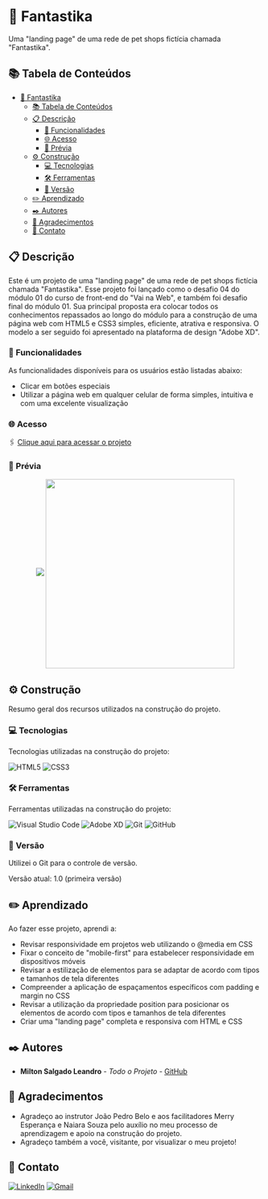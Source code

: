 # 🐾 Fantastika

Uma "landing page" de uma rede de pet shops fictícia chamada "Fantastika".

## 📚 Tabela de Conteúdos

- [🐾 Fantastika](#-fantastika)
  - [📚 Tabela de Conteúdos](#-tabela-de-conteúdos)
  - [📋 Descrição](#-descrição)
    - [🚀 Funcionalidades](#-funcionalidades)
    - [🌐 Acesso](#-acesso)
    - [📸 Prévia](#-prévia)
  - [⚙️ Construção](#️-construção)
    - [💻 Tecnologias](#-tecnologias)
    - [🛠️ Ferramentas](#️-ferramentas)
    - [📌 Versão](#-versão)
  - [✏️ Aprendizado](#️-aprendizado)
  - [✒️ Autores](#️-autores)
  - [🎁 Agradecimentos](#-agradecimentos)
  - [📨 Contato](#-contato)

## 📋 Descrição

Este é um projeto de uma "landing page" de uma rede de pet shops fictícia chamada "Fantastika".
Esse projeto foi lançado como o desafio 04 do módulo 01 do curso de front-end do "Vai na Web", e também foi desafio final do módulo 01. Sua principal proposta era colocar todos os conhecimentos repassados ao longo do módulo para a construção de uma página web com HTML5 e CSS3 simples, eficiente, atrativa e  responsiva. O modelo a ser seguido foi apresentado na plataforma de design "Adobe XD".

### 🚀 Funcionalidades

As funcionalidades disponíveis para os usuários estão listadas abaixo:

- Clicar em botões especiais
- Utilizar a página web em qualquer celular de forma simples, intuitiva e com uma excelente visualização

### 🌐 Acesso

🖇️ [Clique aqui para acessar o projeto](https://milton-salgado.github.io/fantastika/)

### 📸 Prévia
<div align="center">
  <img src="./img/desktop-index.png">
  <img src="./img/mobile-index.png" width="375" align="center">
</div>


## ⚙️ Construção

Resumo geral dos recursos utilizados na construção do projeto.

### 💻 Tecnologias

Tecnologias utilizadas na construção do projeto:

![HTML5](https://img.shields.io/badge/html5-%23E34F26.svg?style=for-the-badge&logo=html5&logoColor=white)
![CSS3](https://img.shields.io/badge/css3-%231572B6.svg?style=for-the-badge&logo=css3&logoColor=white)

### 🛠️ Ferramentas

Ferramentas utilizadas na construção do projeto:

![Visual Studio Code](https://img.shields.io/badge/Visual%20Studio%20Code-0078d7.svg?style=for-the-badge&logo=visual-studio-code&logoColor=white)
![Adobe XD](https://img.shields.io/badge/Adobe%20XD-470137?style=for-the-badge&logo=Adobe%20XD&logoColor=#FF61F6)
![Git](https://img.shields.io/badge/git-%23F05033.svg?style=for-the-badge&logo=git&logoColor=white)
![GitHub](https://img.shields.io/badge/github-%23121011.svg?style=for-the-badge&logo=github&logoColor=white)

### 📌 Versão

Utilizei o Git para o controle de versão. 

Versão atual: 1.0 (primeira versão)

## ✏️ Aprendizado

Ao fazer esse projeto, aprendi a:

- Revisar responsividade em projetos web utilizando o @media em CSS
- Fixar o conceito de "mobile-first" para estabelecer responsividade em dispositivos móveis
- Revisar a estilização de elementos para se adaptar de acordo com tipos e tamanhos de tela diferentes
- Compreender a aplicação de espaçamentos específicos com padding e margin no CSS
- Revisar a utilização da propriedade position para posicionar os elementos de acordo com tipos e tamanhos de tela diferentes
- Criar uma "landing page" completa e responsiva com HTML e CSS

## ✒️ Autores

* **Milton Salgado Leandro** - *Todo o Projeto* - [GitHub](https://github.com/milton-salgado)

## 🎁 Agradecimentos

* Agradeço ao instrutor João Pedro Belo e aos facilitadores Merry Esperança e Naiara Souza pelo auxílio no meu processo de aprendizagem e apoio na construção do projeto.
* Agradeço também a você, visitante, por visualizar o meu projeto!

## 📨 Contato

[![LinkedIn](https://img.shields.io/badge/linkedin-%230077B5.svg?style=for-the-badge&logo=linkedin&logoColor=white)](www.linkedin.com/in/milton-salgado-leandro)
[![Gmail](https://img.shields.io/badge/Gmail-D14836?style=for-the-badge&logo=gmail&logoColor=white)](mailto:miltonsalgadoleandro@gmail.com)